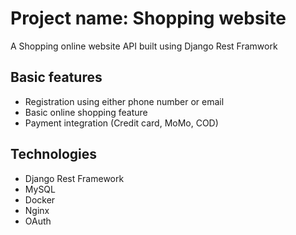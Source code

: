 # Project name: Shopping website
A Shopping online website API built using Django Rest Framwork


## Basic features
* Registration using either phone number or email
* Basic online shopping feature 
* Payment integration (Credit card, MoMo, COD)

## Technologies 
* Django Rest Framework
* MySQL
* Docker
* Nginx
* OAuth

